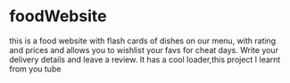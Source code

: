 # foodWebsite
this is a food website with flash cards of dishes on our menu, with rating and prices and allows you to wishlist your favs for cheat days. Write your delivery details and leave a review. It has a cool loader,this project I learnt from you tube
